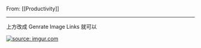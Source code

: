 From: [[Productivity]]

---


上方改成 Genrate Image Links 就可以

<a href="https://imgur.com/JcQW9oT"><img src="https://i.imgur.com/JcQW9oT.jpg" title="source: imgur.com" /></a>
